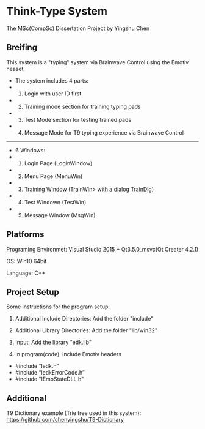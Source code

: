 # Think-Type System #
The MSc(CompSc) Dissertation Project by Yingshu Chen


## Breifing ##
This system is a "typing" system via Brainwave Control using the Emotiv heaset.

 * The system includes 4 parts:
 * 1) Login with user ID first
 * 2) Training mode section for training typing pads
 * 3) Test Mode section for testing trained pads
 * 4) Message Mode for T9 typing experience via Brainwave Control
 * ***************************************************************************

 * 6 Windows:
 * 1) Login Page (LoginWindow)
 * 2) Menu Page (MenuWin)
 * 3) Training Window (TrainWin> with a dialog TrainDlg)
 * 4) Test Windown (TestWin)
 * 5) Message Window (MsgWin)

## Platforms ##
Programing Environmet:
Visual Studio 2015 + Qt3.5.0_msvc(Qt Creater 4.2.1)

OS: Win10 64bit
 
Language: C++


## Project Setup ##
Some instructions for the program setup. 

1. Additional Include Directories: Add the folder "include"
2. Additional Library Directories: Add the folder "lib/win32"
3. Input: Add the library "edk.lib"

4. In program(code): include Emotiv headers
 - 	#include “Iedk.h”
 - 	#include “IedkErrorCode.h”
 - 	#include "IEmoStateDLL.h"

## Additional ##
T9 Dictionary example (Trie tree used in this system):
https://github.com/chenyingshu/T9-Dictionary
